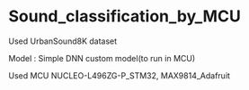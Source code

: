# Sound_classification_by_MCU

Used UrbanSound8K dataset

Model : Simple DNN custom model(to run in MCU)

Used MCU NUCLEO-L496ZG-P_STM32, MAX9814_Adafruit
